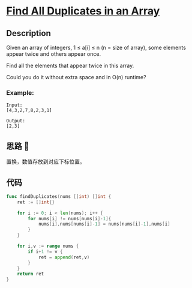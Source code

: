 # [Find All Duplicates in an Array](https://leetcode-cn.com/problems/find-all-duplicates-in-an-array/)

## Description

Given an array of integers, 1 ≤ a[i] ≤ n (n = size of array), some elements appear twice and others appear once.

Find all the elements that appear twice in this array.

Could you do it without extra space and in O(n) runtime?

### Example:

````
Input:
[4,3,2,7,8,2,3,1]

Output:
[2,3]
````

## 思路 :whale:

置换，数值存放到对应下标位置。

## 代码
```` Go
func findDuplicates(nums []int) []int {
    ret := []int{}

    for i := 0; i < len(nums); i++ {
        for nums[i] != nums[nums[i]-1]{
            nums[i],nums[nums[i]-1] = nums[nums[i]-1],nums[i]
        }
    }

    for i,v := range nums {
        if i+1 != v {
            ret = append(ret,v)
        }
    }
    return ret
}
````

